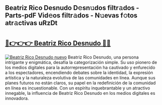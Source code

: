 ## Beatriz Rico Desnudo D𝚎sn𝚞dos filtr𝚊dos - Parts-pdF Vid𝚎os filtr𝚊dos - N𝚞evas f𝚘tos atr𝚊ctivas uRzDt

# <h2><a href="http://mb96qi.tromn.icu/?c=Beatriz+Rico+Desnudo">🔗👉👉👉 Beatriz Rico Desnudo 🔗🔗</a></h2>

[![Beatriz Rico Desnudo nuevo](https://i.imgur.com/pEAQMta.gif)](http://mb96qi.tromn.icu/?c=Beatriz+Rico+Desnudo)
Beatriz Rico Desnudo, una persona intrigante y enigmática, desafía la categorización simple. Su uso pionero de los medios digitales para la autorrepresentación ha cautivado y enfurecido a los espectadores, encendiendo debates sobre la identidad, la expresión artística y la naturaleza evolutiva de las comunidades en línea. Aunque sus planes futuros no están claros, su papel en la redefinición de la comunidad en línea es incuestionable. Con un espíritu inquebrantable y un atractivo innegable, la influencia de Beatriz Rico Desnudo en los medios digitales es innovadora.
